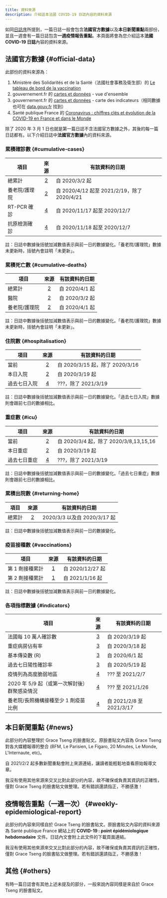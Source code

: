 ```yaml
---
title: 資料來源
description: 介紹這本法國 COVID-19 日誌內容的資料來源
---
```


如同[日誌序](preface.md)所提到，一篇日誌一般會包含**法國官方數據**以及**本日新聞重點**兩部份，並且一週會有一篇日誌包含**一週疫情報告重點**。本頁面將會為您介紹這本**法國 COVID-19 日誌**內容的資料來源。

## 法國官方數據 {#official-data}

此部份的資料來源為：

1. Ministère des Solidarités et de la Santé（法國社會事務及衛生部）的 [Le tableau de bord de la vaccination][vac]
2. gouvernement.fr 的 [cartes et données][gouv_c&d] - vue d'ensemble
3. gouvernement.fr 的 [cartes et données][gouv_c&d] - carte des indicateurs（相同數據也可在 [data.gouv.fr][data_indic] 找到）
4. Santé publique France 的 [Coronavirus : chiffres clés et évolution de la COVID-19 en France et dans le Monde][spf]

[spf]: <https://www.santepubliquefrance.fr/dossiers/coronavirus-covid-19/coronavirus-chiffres-cles-et-evolution-de-la-covid-19-en-france-et-dans-le-mondea> (Santé publique France)
[vac]: <https://solidarites-sante.gouv.fr/grands-dossiers/vaccin-covid-19/article/le-tableau-de-bord-de-la-vaccination> (Le tableau de bord de la vaccination, Ministère des Solidarités et de la Santé)
[gouv_c&d]: <https://www.gouvernement.fr/info-coronavirus/carte-et-donnees> (cartes et données, gouvernement.fr)
[data_indic]: <https://www.data.gouv.fr/fr/datasets/indicateurs-de-suivi-de-lepidemie-de-covid-19/> (Indicateurs de suivi de l’épidémie de COVID-19)

除了 2020 年 3 月 1 日也就是第一篇日誌不含法國官方數據之外，其後的每一篇日誌都有。以下介紹日誌中**法國官方數據**內的資料來源。

### 累積確診數 {#cumulative-cases}

項目|來源|有該資料的日期
---|:---:|---
總累計|[2][gouv_c&d]|自 2020/3/2 起
養老院/護理院|[2][gouv_c&d]|自 2020/4/12 起至 2021/2/19，除了 2020/4/21
RT-PCR 確診|[4][spf]|自 2020/11/17 起至 2020/12/7
抗原檢測確診|[4][spf]|自 2020/11/18 起至 2020/12/7

註：日誌中數據後括號加減數值表示與前一日的數據變化。「養老院/護理院」數據未更新時，括號內會註明「未更新」。

### 累積死亡數 {#cumulative-deaths}

項目|來源|有該資料的日期
---|:---:|---
總累計|[2][gouv_c&d]|自 2020/4/1 起
醫院|[2][gouv_c&d]|自 2020/3/2 起
養老院/護理院|[2][gouv_c&d]|自 2020/4/1 起

註：日誌中數據後括號加減數值表示與前一日的數據變化。「養老院/護理院」數據未更新時，括號內會註明「未更新」。

### 住院數 {#hospitalisation}

項目|來源|有該資料的日期
---|:---:|---
當前|[2][gouv_c&d]|自 2020/3/15 起，除了 2020/3/16
本日入院|[2][gouv_c&d]|自 2020/3/19 起
過去七日入院|[4][spf]|???，除了 2021/3/19 

註：日誌中數據後括號加減數值表示與前一日的數據變化。「過去七日入院」數據則會跟前七日的數據相比。

### 重症數 {#icu}

項目|來源|有該資料的日期
---|:---:|---
當前|[2][gouv_c&d]|自 2020/3/4 起，除了 2020/3/8,13,15,16
本日重症|[2][gouv_c&d]|自 2020/3/19 起
過去七日重症|[4][spf]|???，除了 2021/3/19 

註：日誌中數據後括號加減數值表示與前一日的數據變化。「過去七日重症」數據則會跟前七日的數據相比。

### 累積出院數 {#returning-home}

項目|來源|有該資料的日期
---|:---:|---
總累計|[2][gouv_c&d]|2020/3/3 以及自 2020/3/17 起

註：日誌中數據後括號加減數值表示與前一日的數據變化。

### 疫苗接種數 {#vaccinations}

項目|來源|有該資料的日期
---|:---:|---
第 1 劑接種累計|[1][vac]|自 2020/12/27 起
第 2 劑接種累計|[1][vac]|自 2021/1/16 起

註：日誌中數據後括號加減數值表示與前一日的數據變化。

### 各項指標數據 {#indicators}

項目|來源|有該資料的日期
---|:---:|---
法國每 10 萬人確診數|[3][data_indic]|自 2020/3/19 起
重症病房佔有率|[3][data_indic]|自 2020/3/18 起
基本傳染數 (R)|[3][data_indic]|自 2020/6/1 起
過去七日陽性確診率|[3][data_indic]|自 2020/5/19 起
疫情列為高度脆弱地區|[4][spf]|??? 至 2021/2/7
2020 年 5/9 起（或第一次解封後）群聚感染情況|[4][spf]|??? 至 2021/1/26
養老院/長照機構接種至少 1 劑疫苗比例|[4][spf]|自 2021/2/8 至 2021/3/17

## 本日新聞重點 {#news}

此部分的內容整理於 Grace Tseng 的臉書貼文。原臉書貼文內容為 Grace Tseng 對各大媒體報導的整合 (BFM, Le Parisien, Le Figaro, 20 Minutes, Le Monde, L'Internaute, etc)。

自 2021/2/2 起多數新聞重點會附上來源連結，讓讀者能輕鬆地查看原始報導文章。

<div className="comment_block">我沒有使用其他來源來交叉比對此部分的內容，故不確保或負責其資訊的正確性，僅對 Grace Tseng 的臉書貼文做整理。若有錯誤還請指正，不勝感激！</div>


## 疫情報告重點（一週一次） {#weekly-epidemiological-report}

此部分的內容來同樣自於 Grace Tseng 的臉書貼文。原臉書貼文內容的資料來源為 Santé publique France 網站上的 **COVID-19 : point épidémiologique hebdomadaire** 文件。日誌內文會附上此文件的下載頁面連結。

<div className="comment_block">我沒有使用其他來源來交叉比對此部分的內容，故不確保或負責其資訊的正確性，僅對 Grace Tseng 的臉書貼文做整理。若有錯誤還請指正，不勝感激！</div>

<!-- todo: list of links of spf dl pages/links of journal pages (use component + json) -->

## 其他 {#others}

有時一篇日誌會有其他上述未提及的部分，一般來說內容同樣是來自於 Grace Tseng 的臉書貼文。
